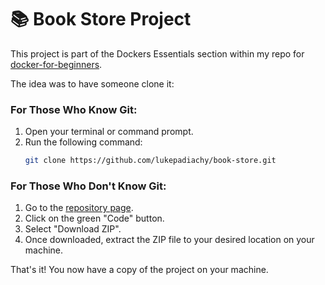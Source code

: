 # 📚 Book Store Project

This project is part of the Dockers Essentials section within my repo for [docker-for-beginners](https://github.com/lukepadiachy/docker-for-beginners).

The idea was to have someone clone it:

### For Those Who Know Git:

1. Open your terminal or command prompt.
2. Run the following command:
   ```bash
   git clone https://github.com/lukepadiachy/book-store.git
   ```

### For Those Who Don't Know Git:

1. Go to the [repository page](https://github.com/lukepadiachy/book-store).
2. Click on the green "Code" button.
3. Select "Download ZIP".
4. Once downloaded, extract the ZIP file to your desired location on your machine.

That's it! You now have a copy of the project on your machine.



